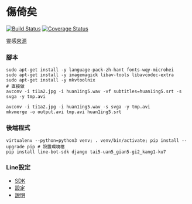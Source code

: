 # 傷倚矣
[![Build Status](https://travis-ci.org/i3thuan5/siunn1ua2ah4.svg?branch=master)](https://travis-ci.org/i3thuan5/siunn1ua2ah4)
[![Coverage Status](https://coveralls.io/repos/github/i3thuan5/siunn1ua2ah4/badge.svg?branch=master)](https://coveralls.io/github/i3thuan5/siunn1ua2ah4?branch=master)

靈感[來源](https://www.facebook.com/plugins/video.php?href=https%3A%2F%2Fwww.facebook.com%2F100000731913117%2Fvideos%2F1544929298874786%2F&show_text=0&width=560)


### 腳本
```
sudo apt-get install -y language-pack-zh-hant fonts-wqy-microhei
sudo apt-get install -y imagemagick libav-tools libavcodec-extra
sudo apt-get install -y mkvtoolnix 
# 直接做
avconv -i ti1a2.jpg -i huan1ing5.wav -vf subtitles=huan1ing5.srt -s svga -y tmp.avi

avconv -i ti1a2.jpg -i huan1ing5.wav -s svga -y tmp.avi
mkvmerge -o output.avi tmp.avi huan1ing5.srt
```

### 後端程式
```
virtualenv --python=python3 venv; . venv/bin/activate; pip install --upgrade pip # 設置環境檔
pip install line-bot-sdk django tai5-uan5_gian5-gi2_kang1-ku7
```

### Line設定
* [SDK](https://github.com/line/line-bot-sdk-python/tree/6fde69b527229b3d6115fbcd0ef9be499bf54fb5)
* [設定](https://business.line.me/en/)
* [說明](https://devdocs.line.me/en/#send-message-object)
